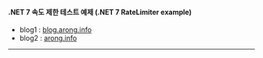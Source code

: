 #### .NET 7 속도 제한 테스트 예제 (.NET 7 RateLimiter example)

- blog1 : [blog.arong.info](https://blog.arong.info/.net/7/2023/02/13/ASP.NET-Core-%EC%86%8D%EB%8F%84-%EC%A0%9C%ED%95%9C-%EC%84%A4%EC%A0%95(Rate-limiting-middleware).html)
- blog2 : [arong.info](https://arong.info/List/ContentsView/2393)

***
